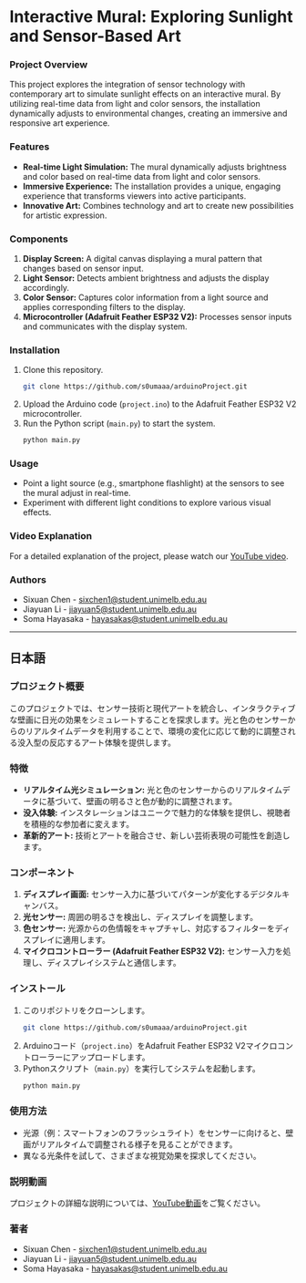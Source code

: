 
# Interactive Mural: Exploring Sunlight and Sensor-Based Art

### Project Overview
This project explores the integration of sensor technology with contemporary art to simulate sunlight effects on an interactive mural. By utilizing real-time data from light and color sensors, the installation dynamically adjusts to environmental changes, creating an immersive and responsive art experience.

### Features
- **Real-time Light Simulation:** The mural dynamically adjusts brightness and color based on real-time data from light and color sensors.
- **Immersive Experience:** The installation provides a unique, engaging experience that transforms viewers into active participants.
- **Innovative Art:** Combines technology and art to create new possibilities for artistic expression.

### Components
1. **Display Screen:** A digital canvas displaying a mural pattern that changes based on sensor input.
2. **Light Sensor:** Detects ambient brightness and adjusts the display accordingly.
3. **Color Sensor:** Captures color information from a light source and applies corresponding filters to the display.
4. **Microcontroller (Adafruit Feather ESP32 V2):** Processes sensor inputs and communicates with the display system.

### Installation
1. Clone this repository.
   ```bash
   git clone https://github.com/s0umaaa/arduinoProject.git
   ```
2. Upload the Arduino code (`project.ino`) to the Adafruit Feather ESP32 V2 microcontroller.
3. Run the Python script (`main.py`) to start the system.
   ```bash
   python main.py
   ```

### Usage
- Point a light source (e.g., smartphone flashlight) at the sensors to see the mural adjust in real-time.
- Experiment with different light conditions to explore various visual effects.

### Video Explanation
For a detailed explanation of the project, please watch our [YouTube video](https://www.youtube.com/watch?v=2enRfUNRr8E).

### Authors
- Sixuan Chen - [sixchen1@student.unimelb.edu.au](mailto:sixchen1@student.unimelb.edu.au)
- Jiayuan Li - [jiayuan5@student.unimelb.edu.au](mailto:jiayuan5@student.unimelb.edu.au)
- Soma Hayasaka - [hayasakas@student.unimelb.edu.au](mailto:hayasakas@student.unimelb.edu.au)

---

## 日本語

### プロジェクト概要
このプロジェクトでは、センサー技術と現代アートを統合し、インタラクティブな壁画に日光の効果をシミュレートすることを探求します。光と色のセンサーからのリアルタイムデータを利用することで、環境の変化に応じて動的に調整される没入型の反応するアート体験を提供します。

### 特徴
- **リアルタイム光シミュレーション:** 光と色のセンサーからのリアルタイムデータに基づいて、壁画の明るさと色が動的に調整されます。
- **没入体験:** インスタレーションはユニークで魅力的な体験を提供し、視聴者を積極的な参加者に変えます。
- **革新的アート:** 技術とアートを融合させ、新しい芸術表現の可能性を創造します。

### コンポーネント
1. **ディスプレイ画面:** センサー入力に基づいてパターンが変化するデジタルキャンバス。
2. **光センサー:** 周囲の明るさを検出し、ディスプレイを調整します。
3. **色センサー:** 光源からの色情報をキャプチャし、対応するフィルターをディスプレイに適用します。
4. **マイクロコントローラー (Adafruit Feather ESP32 V2):** センサー入力を処理し、ディスプレイシステムと通信します。

### インストール
1. このリポジトリをクローンします。
   ```bash
   git clone https://github.com/s0umaaa/arduinoProject.git
   ```
2. Arduinoコード（`project.ino`）をAdafruit Feather ESP32 V2マイクロコントローラーにアップロードします。
3. Pythonスクリプト（`main.py`）を実行してシステムを起動します。
   ```bash
   python main.py
   ```

### 使用方法
- 光源（例：スマートフォンのフラッシュライト）をセンサーに向けると、壁画がリアルタイムで調整される様子を見ることができます。
- 異なる光条件を試して、さまざまな視覚効果を探求してください。

### 説明動画
プロジェクトの詳細な説明については、[YouTube動画](https://www.youtube.com/watch?v=2enRfUNRr8E)をご覧ください。

### 著者
- Sixuan Chen - [sixchen1@student.unimelb.edu.au](mailto:sixchen1@student.unimelb.edu.au)
- Jiayuan Li - [jiayuan5@student.unimelb.edu.au](mailto:jiayuan5@student.unimelb.edu.au)
- Soma Hayasaka - [hayasakas@student.unimelb.edu.au](mailto:hayasakas@student.unimelb.edu.au)
